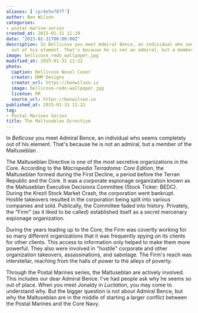 ```yaml
---
aliases: ['/p/4e5e787f']
author: Ben Wilson
categories:
- postal-marine-series
created_at: 2015-01-31 11:19
date: "2015-01-31T00:00:00Z"
description: In Bellicose you meet Admiral Bence, an individual who seems completely
  out of his element. That's because he is not an admiral, but a member of the Maltuseblan .
image: bellicose_redo_wallpaper.jpg
modified_at: 2015-01-31 11:22
photo:
  caption: Bellicose Novel Cover
  creator: DHM Designs
  creator_url: https://benwilson.io
  image: bellicose-redo-wallpaper.jpg
  license: RR
  source_url: https://benwilson.io
published_at: 2015-01-31 11:22
tag:
- Postal Marines Series
title: The Maltuseblan Directive
---
```

<!--Lead Paragraph-->

In *Bellicose* you meet Admiral Bence, an individual who seems completely out of his element. That's because he is not an admiral, but a member of the Maltuseblan .

<!--more-->
The Maltuseblan Directive is one of the most secretive organizations in the Core. According to the *Macropedia Terradoma: Core Edition*, the Maltuseblan formed during the First Decline, a period before the Terran Republic and the Core. It was a corporate espionage organization known as the Maltuseblan Executive Decisions Committee (Stock Ticker: BEDC). During the Krezil Stock Market Crash, the corporation went bankrupt. Hostile takeovers resulted in the corporation being split into various companies and sold. Publically, the Committee faded into history. Privately, the "Firm" (as it liked to be called) established itself as a secret mercenary espionage organization.

During the years leading up to the Core, the Firm was covertly working for so many different organizations that it was frequently spying on its clients for other clients. This access to information only helped to make them more powerful. They also were involved in "hostile" corporate and other organization takeovers, assassinations, and sabotage. The Firm's reach was interstellar, reaching from the halls of power to the alleys of poverty.

Through the Postal Marines series, the Maltuseblan are actively involved. This includes our dear Admiral Bence. I've had people ask why he seems so out of place. When you meet Jonaldy in *Luctation*, you may come to understand why. But the bigger question is not about Admiral Bence, but why the Maltuseblan are in the middle of starting a larger conflict between the Postal Marines and the Core Navy.

